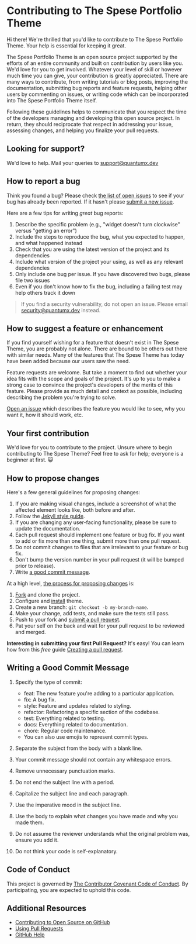 # Contributing to The Spese Portfolio Theme

Hi there! We're thrilled that you'd like to contribute to The Spese Portfolio Theme. Your help is essential for keeping it great.

The Spese Portfolio Theme is an open source project supported by the efforts of an entire community and built on contribution by users like you. We'd love for you to get involved. Whatever your level of skill or however much time you can give, your contribution is greatly appreciated. There are many ways to contribute, from writing tutorials or blog posts, improving the documentation, submitting bug reports and feature requests, helping other users by commenting on issues, or writing code which can be incorporated into The Spese Portfolio Theme itself.

Following these guidelines helps to communicate that you respect the time of the developers managing and developing this open source project. In return, they should reciprocate that respect in addressing your issue, assessing changes, and helping you finalize your pull requests.


## Looking for support?

We'd love to help. Mail your queries to [support@quantumx.dev](mailto:support@quantumx.dev)

## How to report a bug

Think you found a bug? Please check [the list of open issues](https://github.com/quantumx-dev/Spese/issues) to see if your bug has already been reported. If it hasn't please [submit a new issue](https://github.com/quantumx-dev/Spese/issues/new).

Here are a few tips for writing *great* bug reports:

1. Describe the specific problem (e.g., "widget doesn't turn clockwise" versus "getting an error")
2. Include the steps to reproduce the bug, what you expected to happen, and what happened instead
3. Check that you are using the latest version of the project and its dependencies
4. Include what version of the project your using, as well as any relevant dependencies
5. Only include one bug per issue. If you have discovered two bugs, please file two issues
6. Even if you don't know how to fix the bug, including a failing test may help others track it down

> If you find a security vulnerability, do not open an issue. Please email [security@quantumx.dev](mailto:security@quantumx.dev) instead.

## How to suggest a feature or enhancement

If you find yourself wishing for a feature that doesn't exist in The Spese Theme, you are probably not alone. There are bound to be others out there with similar needs. Many of the features that The Spese Theme has today have been added because our users saw the need.

Feature requests are welcome. But take a moment to find out whether your idea fits with the scope and goals of the project. It's up to you to make a strong case to convince the project's developers of the merits of this feature. Please provide as much detail and context as possible, including describing the problem you're trying to solve.

[Open an issue](https://github.com/quantumx-dev/Spese/issues/new) which describes the feature you would like to see, why you want it, how it should work, etc.

## Your first contribution

We'd love for you to contribute to the project. Unsure where to begin contributing to The Spese Theme? Feel free to ask for help; everyone is a beginner at first. :smiley_cat:

## How to propose changes

Here's a few general guidelines for proposing changes:

1. If you are making visual changes, include a screenshot of what the affected element looks like, both before and after.
2. Follow the [Jekyll style guide](https://ben.balter.com/jekyll-style-guide).
3. If you are changing any user-facing functionality, please be sure to update the documentation.
4. Each pull request should implement one feature or bug fix. If you want to add or fix more than one thing, submit more than one pull request.
5. Do not commit changes to files that are irrelevant to your feature or bug fix.
6. Don't bump the version number in your pull request (it will be bumped prior to release).
7. Write [a good commit message](#writing-a-good-commit-message).

At a high level, [the process for proposing changes](https://guides.github.com/introduction/flow/) is:

1. [Fork](https://github.com/quantumx-dev/Spese/fork) and clone the project.
2. Configure and [install](README.md) theme.
3. Create a new branch: `git checkout -b my-branch-name`.
4. Make your change, add tests, and make sure the tests still pass.
5. Push to your fork and [submit a pull request](https://github.com/quantumx-dev/Spese/compare).
6. Pat your self on the back and wait for your pull request to be reviewed and merged.

**Interesting in submitting your first Pull Request?** It's easy! You can learn how from this *free* guide [Creating a pull request](https://docs.github.com/en/github/collaborating-with-issues-and-pull-requests/creating-a-pull-request).

## Writing a Good Commit Message

1. Specify the type of commit:

   * feat: The new feature you're adding to a particular application.
   * fix: A bug fix.
   * style: Feature and updates related to styling.
   * refactor: Refactoring a specific section of the codebase.
   * test: Everything related to testing.
   * docs: Everything related to documentation.
   * chore: Regular code maintenance. 
   * You can also use emojis to represent commit types.

2. Separate the subject from the body with a blank line.

3. Your commit message should not contain any whitespace errors.

4. Remove unnecessary punctuation marks.

5. Do not end the subject line with a period.

6. Capitalize the subject line and each paragraph.

7. Use the imperative mood in the subject line.

8. Use the body to explain what changes you have made and why you made them.

9.  Do not assume the reviewer understands what the original problem was, ensure you add it.

10. Do not think your code is self-explanatory.

## Code of Conduct

This project is governed by [The Contributor Covenant Code of Conduct](CODE_OF_CONDUCT.md). By participating, you are expected to uphold this code.

## Additional Resources

* [Contributing to Open Source on GitHub](https://guides.github.com/activities/contributing-to-open-source/)
* [Using Pull Requests](https://help.github.com/articles/using-pull-requests/)
* [GitHub Help](https://help.github.com)